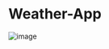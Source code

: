 # Weather-App
![image](https://github.com/Clabiyik/Weather-App/assets/98713471/75f10241-5899-4bb5-aed1-fa8918cafa0f)
